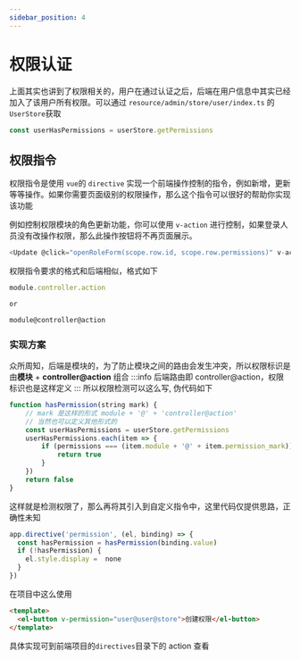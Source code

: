 ```yaml
---
sidebar_position: 4
---
```


# 权限认证
上面其实也讲到了权限相关的，用户在通过认证之后，后端在用户信息中其实已经加入了该用户所有权限。可以通过 `resource/admin/store/user/index.ts` 的 `UserStore`获取
```typescript
const userHasPermissions = userStore.getPermissions
```


## 权限指令
权限指令是使用 `vue`的 `directive` 实现一个前端操作控制的指令，例如新增，更新等等操作。如果你需要页面级别的权限操作，那么这个指令可以很好的帮助你实现该功能

例如控制权限模块的角色更新功能，你可以使用 `v-action` 进行控制，如果登录人员没有改操作权限，那么此操作按钮将不再页面展示。
```javascript
<Update @click="openRoleForm(scope.row.id, scope.row.permissions)" v-action="'permissions.role.update'"/>
```

权限指令要求的格式和后端相似，格式如下
```javascript
module.controller.action

or

module@controller@action
```

### 实现方案
众所周知，后端是模块的，为了防止模块之间的路由会发生冲突，所以权限标识是由**模块** + **controller@action** 组合
:::info
后端路由即 controller@action，权限标识也是这样定义
:::
所以权限检测可以这么写, 伪代码如下
```typescript
function hasPermission(string mark) {
    // mark 是这样的形式 module + '@' + 'controller@action'
    // 当然也可以定义其他形式的
    const userHasPermissions = userStore.getPermissions
    userHasPermissions.each(item => {
        if (permissions === (item.module + '@' + item.permission_mark)) {
            return true
        }
    })
    return false
}
```
这样就是检测权限了，那么再将其引入到自定义指令中，这里代码仅提供思路，正确性未知
```typescript
app.directive('permission', (el, binding) => {
  const hasPermission = hasPermission(binding.value)
  if (!hasPermission) {
    el.style.display =  none
  }
})
```
在项目中这么使用
```html
<template>
  <el-button v-permission="user@user@store">创建权限</el-button>
</template>
```
具体实现可到前端项目的`directives`目录下的 action 查看

